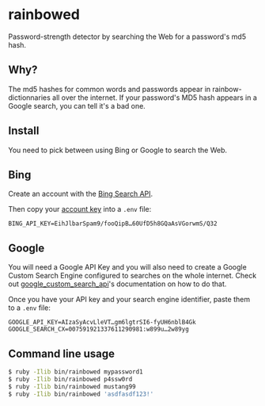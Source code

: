 rainbowed
=========

Password-strength detector by searching the Web for a password's md5 hash.

Why?
----

The md5 hashes for common words and passwords appear in rainbow-dictionnaries all over the internet.
If your password's MD5 hash appears in a Google search, you can tell it's a bad one.


Install
-------

You need to pick between using Bing or Google to search the Web.

## Bing

Create an account with the [Bing Search API](https://datamarket.azure.com/dataset/bing/search).

Then copy your [account key](https://datamarket.azure.com/account/keys) into
a `.env` file:

    BING_API_KEY=EihJlbarSpam9/fooQipB…60UfD5h8GQaAsVGorwmS/Q32

## Google

You will need a Google API Key and you will also need to create a
Google Custom Search Engine configured to searches on the whole internet.
Check out [google_custom_search_api](https://github.com/wiseleyb/google_custom_search_api#configure)'s
documentation on how to do that.

Once you have your API key and your search engine identifier,
paste them to a `.env` file:

    GOOGLE_API_KEY=AIzaSyAcvLleVT…gm6lgtrSI6-fyUH6nblB4Gk
    GOOGLE_SEARCH_CX=007591921337611290981:w899u…2w89yg


Command line usage
------------------

```sh
$ ruby -Ilib bin/rainbowed mypassword1
$ ruby -Ilib bin/rainbowed p4ssw0rd
$ ruby -Ilib bin/rainbowed mustang99
$ ruby -Ilib bin/rainbowed 'asdfasdf123!'
```
